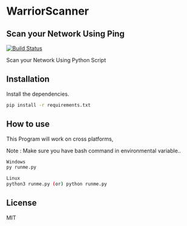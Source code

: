 # WarriorScanner
## Scan your Network Using Ping

[![Build Status](https://travis-ci.org/joemccann/dillinger.svg?branch=master)](https://travis-ci.org/joemccann/dillinger)

Scan your Network Using Python Script

## Installation


Install the dependencies.

```sh
pip install -r requirements.txt
```

## How to use


This Program will work on cross platforms,

Note : Make sure you have bash command in environmental variable..
```sh
Windows
py runme.py

Linux
python3 runme.py (or) python runme.py
```

## License

MIT

